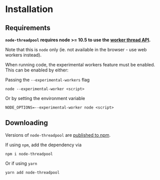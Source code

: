 # Installation

## Requirements

**`node-threadpool` requires node >= 10.5 to use the [worker thread API](https://nodejs.org/api/worker_threads.html).**

Note that this is `node` only (ie. not available in the browser - use web workers instead).

When running code, the experimental workers feature must be enabled. This can be enabled by either:

Passing the `--experimental-workers` flag

```shell
node --experimental-worker <script>
```

Or by setting the environment variable

```shell
NODE_OPTIONS=--experimental-worker node <script>
```

## Downloading

Versions of `node-threadpool` are [published to npm](https://npmjs.com/package/node-threadpool).

If using `npm`, add the dependency via

```shell
npm i node-threadpool
```

Or if using `yarn`

```shell
yarn add node-threadpool
```
